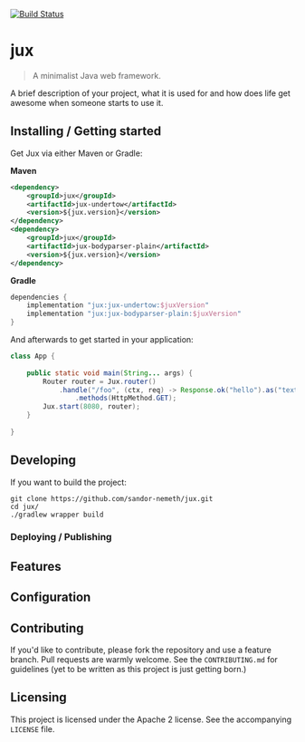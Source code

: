 [![Build Status](https://travis-ci.org/sandor-nemeth/jux.svg?branch=master)](https://travis-ci.org/sandor-nemeth/jux)

# jux
> A minimalist Java web framework.

A brief description of your project, what it is used for and how does life get
awesome when someone starts to use it.

## Installing / Getting started

Get Jux via either Maven or Gradle:

**Maven**

```xml
<dependency>
    <groupId>jux</groupId>
    <artifactId>jux-undertow</artifactId>
    <version>${jux.version}</version>
</dependency>
<dependency>
    <groupId>jux</groupId>
    <artifactId>jux-bodyparser-plain</artifactId>
    <version>${jux.version}</version>
</dependency>
```

**Gradle**

```groovy
dependencies {
    implementation "jux:jux-undertow:$juxVersion"
    implementation "jux:jux-bodyparser-plain:$juxVersion"
}
```

And afterwards to get started in your application:

```java
class App {
    
    public static void main(String... args) {
        Router router = Jux.router()
            .handle("/foo", (ctx, req) -> Response.ok("hello").as("text/plain"))
                .methods(HttpMethod.GET);
        Jux.start(8080, router);
    }
    
}
```

## Developing

If you want to build the project:

```shell
git clone https://github.com/sandor-nemeth/jux.git
cd jux/
./gradlew wrapper build
```

### Deploying / Publishing

## Features

## Configuration

## Contributing

If you'd like to contribute, please fork the repository and use a feature
branch. Pull requests are warmly welcome. See the `CONTRIBUTING.md` for 
guidelines (yet to be written as this project is just getting born.)

## Licensing

This project is licensed under the Apache 2 license. See the accompanying 
`LICENSE` file.